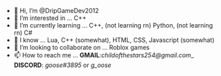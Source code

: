 - 👋 Hi, I’m @DripGameDev2012
- 👀 I’m interested in ... C++
- 🌱 I’m currently learning ... C++, (not learning rn) Python, (not learning rn) C#
- 💅 I know ... Lua, C++ (somewhat), HTML, CSS, Javascript (somewhat)
- 💞️ I’m looking to collaborate on ... Roblox games
- 📫 How to reach me ... 
**GMAIL**:_childofthestars254@gmail.com__
**DISCORD**: _goose#3895_ or _g_oose_

<!---
DripGameDev2012/DripGameDev2012 is a ✨ special ✨ repository because its `README.md` (this file) appears on your GitHub profile.
You can click the Preview link to take a look at your changes.
--->
